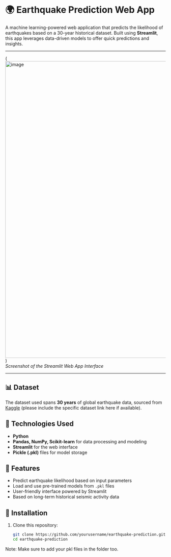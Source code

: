 # 🌍 Earthquake Prediction Web App

A machine learning-powered web application that predicts the likelihood of earthquakes based on a 30-year historical dataset. Built using **Streamlit**, this app leverages data-driven models to offer quick predictions and insights.

---

(<img width="1873" height="931" alt="image" src="https://github.com/user-attachments/assets/46ee4c49-2e6e-466b-9e72-2cc056c9bd69" />)  
*Screenshot of the Streamlit Web App Interface*

---

## 📊 Dataset

The dataset used spans **30 years** of global earthquake data, sourced from [Kaggle]([https://www.kaggle.com/](https://www.kaggle.com/datasets/alessandrolobello/the-ultimate-earthquake-dataset-from-1990-2023)) (please include the specific dataset link here if available).

## 🧠 Technologies Used

- **Python**
- **Pandas, NumPy, Scikit-learn** for data processing and modeling
- **Streamlit** for the web interface
- **Pickle (.pkl)** files for model storage

## 🚀 Features

- Predict earthquake likelihood based on input parameters
- Load and use pre-trained models from `.pkl` files
- User-friendly interface powered by Streamlit
- Based on long-term historical seismic activity data

## 🔧 Installation

1. Clone this repository:

   ```bash
   git clone https://github.com/yourusername/earthquake-prediction.git
   cd earthquake-prediction

Note: Make sure to add your pkl files in the folder too.

   
